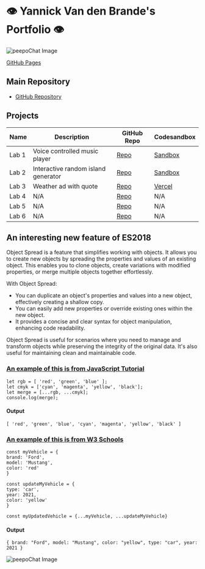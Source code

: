 # 👁️ Yannick Van den Brande's Portfolio 👁️

![peepoChat Image](https://cdn.7tv.app/emote/63438a743d1bc89e0ff9e400/4x.webp)

[GitHub Pages](https://nanioy.github.io/)

## Main Repository
- [GitHub Repository](https://github.com/NANIOY/DEV5-lab-portfolio)

## Projects

| **Name** | **Description**                     | **GitHub Repo**                             | **Codesandbox**                               |
| -------- | ----------------------------------- | ------------------------------------------- | --------------------------------------------- |
| Lab 1    | Voice controlled music player       | [Repo](https://github.com/Nvnchi/lab1)      | [Sandbox](https://l4x4v6.csb.app/)            |
| Lab 2    | Interactive random island generator | [Repo](https://github.com/NANIOY/lab2)      | [Sandbox](https://jc48r3.csb.app/)            |
| Lab 3    | Weather ad with quote               | [Repo](https://github.com/NANIOY/lab3) | [Vercel](https://lab3-eosin-iota.vercel.app/) |
| Lab 4    | N/A                                 | [Repo](#)                                   | N/A                                           |
| Lab 5    | N/A                                 | [Repo](#)                                   | N/A                                           |
| Lab 6    | N/A                                 | [Repo](#)                                   | N/A                                           |

## An interesting new feature of ES2018
Object Spread is a feature that simplifies working with objects. It allows you to create new objects by spreading the properties and values of an existing object. This enables you to clone objects, create variations with modified properties, or merge multiple objects together effortlessly.

With Object Spread:
- You can duplicate an object's properties and values into a new object, effectively creating a shallow copy.
- You can easily add new properties or override existing ones within the new object.
- It provides a concise and clear syntax for object manipulation, enhancing code readability.

Object Spread is useful for scenarios where you need to manage and transform objects while preserving the integrity of the original data. It's also useful for maintaining clean and maintainable code.

### [An example of this is from JavaScript Tutorial](https://www.javascripttutorial.net/es-next/javascript-object-spread/)

    let rgb = [ 'red', 'green', 'blue' ];
    let cmyk = ['cyan', 'magenta', 'yellow', 'black'];
    let merge = [...rgb, ...cmyk];
    console.log(merge);
#### Output
    [ 'red', 'green', 'blue', 'cyan', 'magenta', 'yellow', 'black' ]

### [An example of this is from W3 Schools](https://www.w3schools.com/react/react_es6_spread.asp)

    const myVehicle = {
    brand: 'Ford',
    model: 'Mustang',
    color: 'red'
    }

    const updateMyVehicle = {
    type: 'car',
    year: 2021, 
    color: 'yellow'
    }

    const myUpdatedVehicle = {...myVehicle, ...updateMyVehicle}
#### Output
    { brand: "Ford", model: "Mustang", color: "yellow", type: "car", year: 2021 }


![peepoChat Image](https://cdn.7tv.app/emote/62ec1cfdd2e11183867d8c3b/4x.webp)
